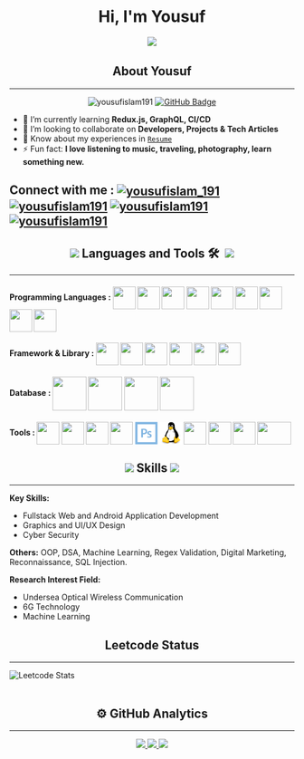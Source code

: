<h1 align="center">Hi, I'm <strong>Yousuf</strong></h1>

<p align="center">
  <a href="https://github.com/DenverCoder1/readme-typing-svg"><img src="https://readme-typing-svg.herokuapp.com?lines=Computer+Science+and+Engineering+Student;Graduated+from+Leading+University;Software+Developer;Fullstack+Web+Application+Developer;Graphics+and+UI/UX+Designer;Cyber+Security+Specialist;Always%20learning%20new%20techniques%20and%20technologies&center=true&width=600&height=45"></a>
</p>

<h2 align="center"><strong>About Yousuf</strong></h2>

---

<p align="center"> 
<img src="https://komarev.com/ghpvc/?username=yousufislam&label=Profile%20views&color=0e75b6&style=flat" alt="yousufislam191" /> 
<a  href="https://github.com/yousufislam191?tab=followers"><img src="https://img.shields.io/github/followers/yousufislam191?label=Followers&style=social" alt="GitHub Badge"></a>
</p>

- 🌱 I’m currently learning **Redux.js, GraphQL, CI/CD**
- 👯 I’m looking to collaborate on **Developers, Projects & Tech Articles**
- 📄 Know about my experiences in [`Resume`](https://drive.google.com/file/d/14IE6-O4ZH2EYK4pA_2TLnVmdB5y1iuXB/view?usp=sharing "Yousuf Resume")
- ⚡ Fun fact: **I love listening to music, traveling, photography, learn something new.**

<!-- [resume]: https://drive.google.com/file/d/14IE6-O4ZH2EYK4pA_2TLnVmdB5y1iuXB/view?usp=sharing "Yousuf Resume" -->

<h2 align="left">
Connect with me : 
<a href="https://twitter.com/yousufislam_191" target="_blank"><img align="center" src="https://raw.githubusercontent.com/rahuldkjain/github-profile-readme-generator/master/src/images/icons/Social/twitter.svg" alt="yousufislam_191" height="30" width="40" /></a>
<a href="https://linkedin.com/in/yousufislam191" target="_blank"><img align="center" src="https://raw.githubusercontent.com/rahuldkjain/github-profile-readme-generator/master/src/images/icons/Social/linked-in-alt.svg" alt="yousufislam191" height="30" width="40" /></a>
<a href="https://fb.com/yousufislam191" target="_blank"><img align="center" src="https://raw.githubusercontent.com/rahuldkjain/github-profile-readme-generator/master/src/images/icons/Social/facebook.svg" alt="yousufislam191" height="30" width="40" /></a>
<a href="https://instagram.com/yousufislam191" target="_blank"><img align="center" src="https://raw.githubusercontent.com/rahuldkjain/github-profile-readme-generator/master/src/images/icons/Social/instagram.svg" alt="yousufislam191" height="30" width="40" /></a>
</h2>

<h2 align="center"><img src = "https://media2.giphy.com/media/QssGEmpkyEOhBCb7e1/giphy.gif?cid=ecf05e47a0n3gi1bfqntqmob8g9aid1oyj2wr3ds3mg700bl&rid=giphy.gif" width = 32px> Languages and Tools 🛠 &nbsp;<img src = "https://media2.giphy.com/media/QssGEmpkyEOhBCb7e1/giphy.gif?cid=ecf05e47a0n3gi1bfqntqmob8g9aid1oyj2wr3ds3mg700bl&rid=giphy.gif" width = 32px></h2>

---

<h4 align="left">
<strong>Programming Languages : </strong>
<img align="center" src="https://cdn.jsdelivr.net/gh/devicons/devicon/icons/javascript/javascript-original.svg" width="40" height="40"/>
<img align="center" src="https://cdn.jsdelivr.net/gh/devicons/devicon/icons/typescript/typescript-original.svg" width="40" height="40"/>
<img align="center" src="https://cdn.jsdelivr.net/gh/devicons/devicon/icons/nodejs/nodejs-original-wordmark.svg"  width="40" height="40"/>
<img align="center" src="https://cdn.jsdelivr.net/gh/devicons/devicon/icons/c/c-original.svg" width="40" height="40"/>
<img align="center" src="https://cdn.jsdelivr.net/gh/devicons/devicon/icons/dart/dart-original.svg" width="40" height="40"/>
<img align="center" src="https://cdn.jsdelivr.net/gh/devicons/devicon/icons/php/php-original.svg" width="40" height="40"/>
<img align="center" src="https://cdn.jsdelivr.net/gh/devicons/devicon/icons/python/python-original.svg" width="40" height="40"/>
<img align="center" src="https://cdn.jsdelivr.net/gh/devicons/devicon/icons/html5/html5-original.svg" width="40" height="40"/>
<img align="center" src="https://cdn.jsdelivr.net/gh/devicons/devicon/icons/css3/css3-original.svg" width="40" height="40"/>
</h4>

<h4 align="left">
<strong>Framework & Library : </strong>
<img align="center" src="https://cdn.jsdelivr.net/gh/devicons/devicon/icons/flutter/flutter-original.svg" width="40" height="40"/>
<img align="center" src="https://cdn.jsdelivr.net/gh/devicons/devicon/icons/bootstrap/bootstrap-original.svg" width="40" height="40"/>
<img align="center" src="https://cdn.jsdelivr.net/gh/devicons/devicon/icons/react/react-original-wordmark.svg" width="40" height="40"/>
<img align="center" src="https://cdn.jsdelivr.net/gh/devicons/devicon/icons/redux/redux-original.svg" width="40" height="40" />    
<img align="center" src="https://cdn.jsdelivr.net/gh/devicons/devicon/icons/materialui/materialui-original.svg" width="40" height="40" />
<img align="center" src="https://icon.icepanel.io/Technology/png-shadow-512/Express.png" width="40" height="40" />
</h4>

<h4 align="left">
<strong>Database : </strong>
<img align="center" src="https://cdn.jsdelivr.net/gh/devicons/devicon/icons/mongodb/mongodb-original-wordmark.svg" width="60" height="60" />
<img align="center" src="https://cdn.jsdelivr.net/gh/devicons/devicon/icons/postgresql/postgresql-original-wordmark.svg" width="60" height="60"  />
<img align="center" src="https://cdn.jsdelivr.net/gh/devicons/devicon/icons/mysql/mysql-original-wordmark.svg" width="60" height="60"/>
<img align="center" src="https://cdn.jsdelivr.net/gh/devicons/devicon/icons/firebase/firebase-plain-wordmark.svg" width="60" height="60"/>
</h4>

<h4 align="left">
<strong>Tools : </strong>
<img align="center" src="https://cdn.jsdelivr.net/gh/devicons/devicon/icons/git/git-original.svg" width="40" height="40"/>
<img align="center" src="https://cdn.jsdelivr.net/gh/devicons/devicon/icons/vscode/vscode-original.svg" width="40" height="40"/>
<img align="center" src="https://icon.icepanel.io/Technology/svg/Postman.svg" width="40" height="40">
<img align="center" src="https://cdn.jsdelivr.net/gh/devicons/devicon/icons/figma/figma-original.svg" width="40" height="40"/> 
<img align="center" src="https://raw.githubusercontent.com/devicons/devicon/master/icons/photoshop/photoshop-line.svg" alt="photoshop" width="40" height="40"/>
<img align="center" src="https://raw.githubusercontent.com/devicons/devicon/master/icons/linux/linux-original.svg" alt="linux" width="40" height="40"/>
<img align="center" src="https://upload.wikimedia.org/wikipedia/commons/2/2b/Kali-dragon-icon.svg" width="40" height="40"/>
<img align="center" src="https://cdn.jsdelivr.net/gh/devicons/devicon/icons/windows8/windows8-original.svg" width="40" height="40"/>
<img align="center" src="https://img.icons8.com/color/452/whois--v1.png" width="40" height="40"/>
<img align="center" src="https://upload.wikimedia.org/wikipedia/commons/a/a4/Acunetix_logo.png" width="60" height="40"/>
</h4>

<h2 align="center"><img src = "https://media2.giphy.com/media/QssGEmpkyEOhBCb7e1/giphy.gif?cid=ecf05e47a0n3gi1bfqntqmob8g9aid1oyj2wr3ds3mg700bl&rid=giphy.gif" width = 32px> Skills <img src = "https://media2.giphy.com/media/QssGEmpkyEOhBCb7e1/giphy.gif?cid=ecf05e47a0n3gi1bfqntqmob8g9aid1oyj2wr3ds3mg700bl&rid=giphy.gif" width = 32px></h2>

---

<!-- <img alt="Night Coding" src="https://raw.githubusercontent.com/AVS1508/AVS1508/master/assets/Night-Coding.gif" align="right"/> -->

**Key Skills:**

- Fullstack Web and Android Application Development
- Graphics and UI/UX Design
- Cyber Security

**Others:** OOP, DSA, Machine Learning, Regex Validation, Digital Marketing, Reconnaissance, SQL Injection.

**Research Interest Field:**

- Undersea Optical Wireless Communication
- 6G Technology
- Machine Learning
  <br>

<h2 align="center">Leetcode Status</h2>

---

![Leetcode Stats](https://leetcard.jacoblin.cool/Yousufislam191?ext=heatmap)<br><br>

<h2 align="center">⚙️&nbsp;GitHub Analytics</h2>

---

<p align="center">
<a href="https://github.com/yousufislam191">
  <img height="180em" src="https://github-readme-stats-eight-theta.vercel.app/api?username=yousufislam191&show_icons=true&theme=algolia&include_all_commits=true&count_private=true"/>
  <img height="180em" src="https://github-readme-stats-eight-theta.vercel.app/api/top-langs/?username=yousufislam191&layout=compact&langs_count=8&theme=algolia"/> <img height="180em" src="https://github-readme-streak-stats.herokuapp.com/?user=yousufislam191&theme=radical">
</a>
</p>
